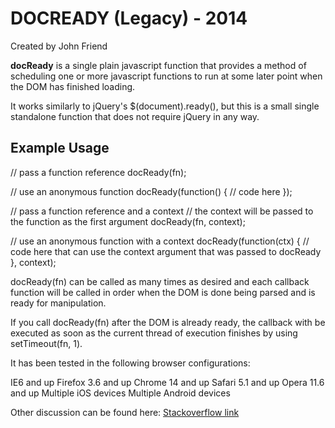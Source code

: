 
# DOCREADY (Legacy) - 2014

Created by John Friend

**docReady**  is a single plain javascript function that provides a
method of scheduling one or more javascript functions to run at some
later point when the DOM has finished loading.

It works similarly to jQuery's $(document).ready(), but this is a small
single standalone function that does not require jQuery in any way.

## Example Usage

// pass a function reference
docReady(fn);

// use an anonymous function
docReady(function() {
    // code here
});

// pass a function reference and a context
// the context will be passed to the function as the first argument
docReady(fn, context);

// use an anonymous function with a context
docReady(function(ctx) {
    // code here that can use the context argument that was passed to docReady
}, context);

docReady(fn) can be called as many times as desired and each callback function will be
called in order when the DOM is done being parsed and is ready for manipulation.

If you call docReady(fn) after the DOM is already ready, the callback with be executed
as soon as the current thread of execution finishes by using setTimeout(fn, 1).

It has been tested in the following browser configurations:

IE6 and up
Firefox 3.6 and up
Chrome 14 and up
Safari 5.1 and up
Opera 11.6 and up
Multiple iOS devices
Multiple Android devices

Other discussion can be found here: [Stackoverflow link](http://stackoverflow.com/questions/9899372/pure-javascript-equivalent-to-jquerys-ready-how-to-call-a-function-when-the/9899701#9899701)
